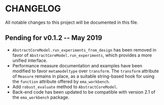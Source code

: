 
# CHANGELOG

All notable changes to this project will be documented in this file.

## Pending for v0.1.2 -- May 2019

- `AbstractCoreModel.run_experiments_from_design` has been removed in 
  favor of `AbstractCoreModel.run_experiments`, which provides a more 
  unified interface.
- Performance measure documentation and examples have been modified
  to favor `metamodeltype` over `transform`. The `transform` attribute
  of `Measure` remains in place, as a suitable string-based hook for
  using the `function` attribute offered by `ema_workbench`.
- Add `robust_evaluate` method to `AbstractCoreModel`.
- Back-end code has been updated to be compatible with version 2.1 of
  the `ema_workbench` package.